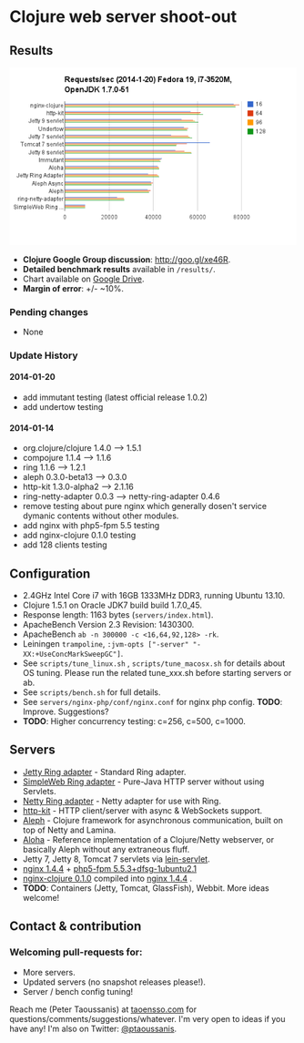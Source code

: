 # Clojure web server shoot-out

## Results


![Performance comparison chart](results/20140120-22-49.png)

  * **Clojure Google Group discussion**: http://goo.gl/xe46R.
  * **Detailed benchmark results** available in `/results/`.
  * Chart available on [Google Drive](http://goo.gl/2FtAFy).
  * **Margin of error**: +/- ~10%.

### Pending changes
  * None

### Update History

#### 2014-01-20

  * add immutant testing (latest official release 1.0.2)
  * add undertow testing

#### 2014-01-14

  * org.clojure/clojure 1.4.0 --> 1.5.1
  * compojure    1.1.4        --> 1.1.6
  * ring         1.1.6        --> 1.2.1
  * aleph        0.3.0-beta13 --> 0.3.0
  * http-kit     1.3.0-alpha2 --> 2.1.16
  * ring-netty-adapter 0.0.3 -->  netty-ring-adapter 0.4.6
  * remove testing about pure nginx which generally dosen't service dymanic contents without other modules. 
  * add nginx with php5-fpm 5.5 testing
  * add nginx-clojure 0.1.0 testing
  * add 128 clients testing


## Configuration
  * 2.4GHz Intel Core i7 with 16GB 1333MHz DDR3, running Ubuntu 13.10.
  * Clojure 1.5.1 on Oracle JDK7 build build 1.7.0_45.
  * Response length: 1163 bytes (`servers/index.html`).
  * ApacheBench Version 2.3 Revision: 1430300.
  * ApacheBench `ab -n 300000 -c <16,64,92,128> -rk`.
  * Leiningen `trampoline`, `:jvm-opts ["-server" "-XX:+UseConcMarkSweepGC"]`.
  * See `scripts/tune_linux.sh` , `scripts/tune_macosx.sh`  for details about OS tuning. Please run the related tune_xxx.sh before starting servers or ab.
  * See `scripts/bench.sh` for full details.
  * See `servers/nginx-php/conf/nginx.conf` for nginx php config. **TODO**: Improve. Suggestions?
  * **TODO**: Higher concurrency testing: c=256, c=500, c=1000.

## Servers
  * [Jetty Ring adapter](https://github.com/ring-clojure/ring) - Standard Ring adapter.
  * [SimpleWeb Ring adapter](https://github.com/netmelody/ring-simpleweb-adapter) - Pure-Java HTTP server without using Servlets.
  * [Netty Ring adapter](https://github.com/shenfeng/async-ring-adapter) - Netty adapter for use with Ring.
  * [http-kit](https://github.com/shenfeng/http-kit) - HTTP client/server with async & WebSockets support.
  * [Aleph](https://github.com/ztellman/aleph) - Clojure framework for asynchronous communication, built on top of Netty and Lamina.
  * [Aloha](https://github.com/ztellman/aloha) - Reference implementation of a Clojure/Netty webserver, or basically Aleph without any extraneous fluff.
  * Jetty 7, Jetty 8, Tomcat 7 servlets via [lein-servlet](https://github.com/kumarshantanu/lein-servlet).
  * [nginx 1.4.4](http://nginx.org) + [php5-fpm 5.5.3+dfsg-1ubuntu2.1](http://php-fpm.org/)
  * [nginx-clojure 0.1.0](https://github.com/xfeep/nginx-clojure) compiled into [nginx 1.4.4](http://nginx.org)  .
  * **TODO**: Containers (Jetty, Tomcat, GlassFish), Webbit. More ideas welcome!

## Contact & contribution

### Welcoming pull-requests for:
  * More servers.
  * Updated servers (no snapshot releases please!).
  * Server / bench config tuning!

Reach me (Peter Taoussanis) at [taoensso.com](https://www.taoensso.com) for questions/comments/suggestions/whatever. I'm very open to ideas if you have any! I'm also on Twitter: [@ptaoussanis](https://twitter.com/#!/ptaoussanis).
